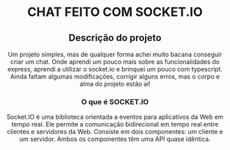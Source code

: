 <h1 align="center">CHAT FEITO COM SOCKET.IO</h1>

<h2 align="center">Descrição do projeto </h2>

<p align="center">Um projeto simples, mas de qualquer forma achei muito bacana conseguir criar um chat. Onde aprendi um pouco mais sobre as funcionalidades do express, aprendi a utilizar o socket.io e brinquei um pouco com typescript. Ainda faltam algumas modificações, corrigir alguns erros, mas o corpo e alma do projeto estão ai!</p>

<h3 align="center">O que é SOCKET.IO</h3>

<p align="center">Socket.IO é uma biblioteca orientada a eventos para aplicativos da Web em tempo real. Ele permite a comunicação bidirecional em tempo real entre clientes e servidores da Web. Consiste em dois componentes: um cliente e um servidor. Ambos os componentes têm uma API quase idêntica.</p>

<h2 align="center"></h2>
